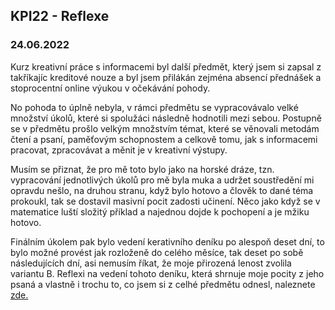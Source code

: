 ## KPI22 - Reflexe
### 24.06.2022

Kurz kreativní práce s informacemi byl další předmět, který jsem si zapsal z takříkajíc kreditové nouze a byl jsem přilákán zejména absencí přednášek a stoprocentní online výukou v očekávání pohody. 

No pohoda to úplně nebyla, v rámci předmětu se vypracovávalo velké množství úkolů, které si spolužáci následně hodnotili mezi sebou. Postupně se v předmětu prošlo velkým množstvím témat, které se věnovali metodám čtení a psaní, paměťovým schopnostem a celkově tomu, jak s informacemi pracovat, zpracovávat a měnit je v kreativní výstupy. 

Musím se přiznat, že pro mě toto bylo jako na horské dráze, tzn. vypracování jednotlivých úkolů pro mě byla muka a udržet soustředění mi opravdu nešlo, na druhou stranu, když bylo hotovo a člověk to dané téma prokoukl, tak se dostavil masivní pocit zadosti učinení. Něco jako když se v matematice luští složitý příklad a najednou dojde k pochopení a je mžiku hotovo. 

Finálním úkolem pak bylo vedení kerativního deníku po alespoň deset dní, to bylo možné provést jak rozloženě do celého měsíce, tak deset po sobě následujících dní, asi nemusím říkat, že moje přirozená lenost zvolila variantu B. Reflexi na vedení tohoto deníku, která shrnuje moje pocity z jeho psaná a vlastně i trochu to, co jsem si z celhé předmětu odnesl, naleznete [zde.](kpi22-denik.md)